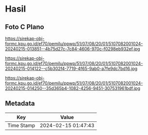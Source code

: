 # Hasil

## Foto C Plano

https://sirekap-obj-formc.kpu.go.id/ef70/pemilu/ppwp/51/07/08/20/01/5107082001024-20240215-013851--4b75d27c-7c84-4606-970c-f0298eb932ef.jpg

https://sirekap-obj-formc.kpu.go.id/ef70/pemilu/ppwp/51/07/08/20/01/5107082001024-20240215-014122--c5b302f4-7719-4f65-9ab0-a7fe9dc7bd16.jpg

https://sirekap-obj-formc.kpu.go.id/ef70/pemilu/ppwp/51/07/08/20/01/5107082001024-20240215-014250--35d365b4-1082-4256-9451-307531961bdf.jpg


## Metadata

| Key        | Value               |
| ---------- | ------------------- |
| Time Stamp | 2024-02-15 01:47:43 |



